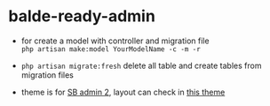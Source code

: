 # balde-ready-admin

- for create a model with controller and migration file     
`php artisan make:model YourModelName -c -m -r`

- `php artisan migrate:fresh` delete all table and create tables from migration files
 
- theme is for [SB admin 2](https://startbootstrap.com/theme/sb-admin-2), layout can check in [this theme](https://themes.startbootstrap.com/sb-admin-pro/index.html)
